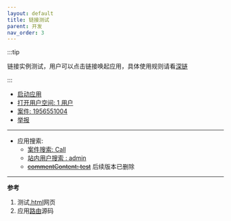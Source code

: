 ```yaml
---
layout: default
title: 链接测试
parent: 开发
nav_order: 3
---
```


:::tip

链接实例测试，用户可以点击链接唤起应用，具体使用规则请看[深链](/docs/development/call)

:::


* [启动应用](bfban://app)
* [打开用户空间: 1 用户](bfban://app/account?id=544)
* [案件: 1956551004](bfban://app/player?id=1956551004)
* [举报](bfban://app/report)

----

* 应用搜索:
  * [案件搜索: Call](bfban://app/search?text=call&amp;type=player)
  * [站内用户搜索 : admin](bfban://app/search?text=admin&amp;type=user)
  * ~~[commentContent: test](bfban://app/search?text=test&amp;type=comment)~~ 后续版本已删除


----

**参考**

1. 测试[.html](https://bfban-app.cabbagelol.net/test-app-links.html)网页
2. 应用[路由](https://github.com/BFBAN/bfban-app-mobile/blob/master/lib/router/router.dart)源码
